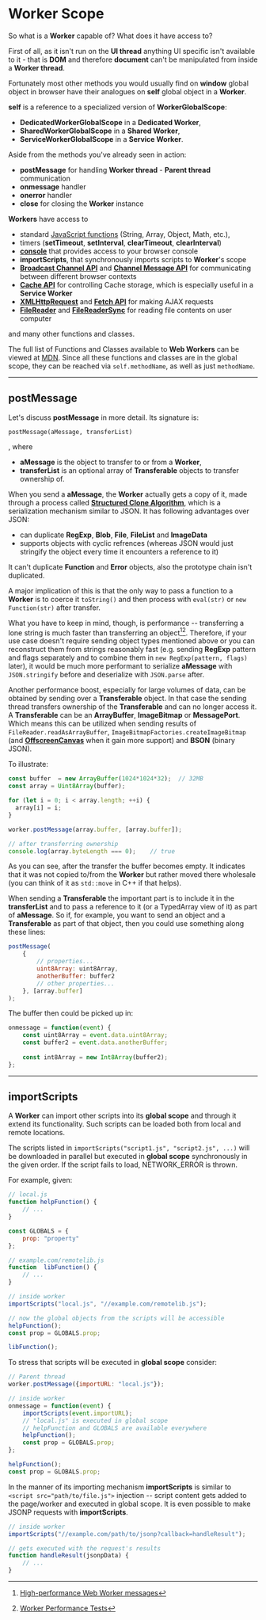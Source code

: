 # Worker Scope

So what is a **Worker** capable of? What does it have access to?

First of all, as it isn't run on the **UI thread** anything UI specific isn't available to it - that is **DOM** and therefore **document** can't be manipulated from inside a **Worker thread**.

Fortunately most other methods you would usually find on **window** global object in browser have their analogues on **self** global object in a **Worker**.

**self** is a reference to a specialized version of **WorkerGlobalScope**:
+ **DedicatedWorkerGlobalScope** in a **Dedicated Worker**,
+ **SharedWorkerGlobalScope** in a **Shared Worker**,
+ **ServiceWorkerGlobalScope** in a **Service Worker**.

Aside from the methods you've already seen in action:
+ **postMessage** for handling **Worker thread** - **Parent thread** communication
+ **onmessage** handler
+ **onerror** handler
+ **close** for closing the **Worker** instance

**Workers** have access to
+ standard [JavaScript functions](https://developer.mozilla.org/en-US/docs/Web/JavaScript/Reference) (String, Array, Object, Math, etc.),
+ timers (**setTimeout**, **setInterval**, **clearTimeout**, **clearInterval**)
+ [**console**](https://developer.mozilla.org/en-US/docs/Web/API/WorkerGlobalScope/console) that provides access to your browser console
+ **importScripts**, that synchronously imports scripts to **Worker**'s scope
+ [**Broadcast Channel API**](https://developer.mozilla.org/en-US/docs/Web/API/Broadcast_Channel_API) and [**Channel Message API**](https://developer.mozilla.org/en-US/docs/Web/API/Channel_Messaging_API) for communicating between different browser contexts
+ [**Cache API**](https://developer.mozilla.org/en-US/docs/Web/API/Cache) for controlling Cache storage, which is especially useful in a **Service Worker**
+ [**XMLHttpRequest**](https://developer.mozilla.org/en-US/docs/Web/API/XMLHttpRequest) and [**Fetch API**](https://developer.mozilla.org/en-US/docs/Web/API/Fetch_API) for making AJAX requests
+ [**FileReader**](https://developer.mozilla.org/en-US/docs/Web/API/FileReader) and [**FileReaderSync**](https://developer.mozilla.org/en-US/docs/Web/API/FileReaderSync) for reading file contents on user computer

and many other functions and classes.

The full list of Functions and Classes available to **Web Workers** can be viewed at [MDN](https://developer.mozilla.org/en-US/docs/Web/API/Web_Workers_API/Functions_and_classes_available_to_workers). Since all these functions and classes are in the global scope, they can be reached via `self.methodName`, as well as just `methodName`.

---

## postMessage

Let's discuss **postMessage** in more detail. Its signature is:

`postMessage(aMessage, transferList)`

, where
+ **aMessage** is the object to transfer to or from a **Worker**,
+ **transferList**  is an optional array of **Transferable** objects to transfer ownership of.

When you send a **aMessage**, the **Worker** actually gets a copy of it, made through a process called [**Structured Clone Algorithm**](https://developer.mozilla.org/en-US/docs/Web/API/Web_Workers_API/Structured_clone_algorithm), which is a serialization mechanism similar to JSON. It has following advantages over JSON:
+ can duplicate **RegExp**, **Blob**, **File**, **FileList** and **ImageData**
+ supports objects with cyclic refrences (whereas JSON would just stringify the object every time it encounters a reference to it)

It can't duplicate **Function** and **Error** objects, also the prototype chain isn't duplicated.

A major implication of this is that the only way to pass a function to a **Worker** is to coerce it `toString()` and then process with `eval(str)` or `new Function(str)` after transfer.

What you have to keep in mind, though, is performance -- transferring a lone string is much faster than transferring an object[^1][^2]. Therefore, if your use case doesn't require sending object types mentioned above or you can reconstruct them from strings reasonably fast (e.g. sending **RegExp** pattern and flags separately and to combine them in `new RegExp(pattern, flags)` later), it would be much more performant to serialize **aMessage** with `JSON.stringify` before and deserialize with `JSON.parse` after.

[^1]: [High-performance Web Worker messages](https://nolanlawson.com/2016/02/29/high-performance-web-worker-messages/)
[^2]: [Worker Performance Tests](https://runspired.github.io/webworker-performance/)

Another performance boost, especially for large volumes of data, can be obtained by sending over a **Transferable** object. In that case the sending thread transfers ownership of the **Transferable** and can no longer access it.
A **Transferable** can be an  **ArrayBuffer**, **ImageBitmap** or **MessagePort**. Which means this can be utilized when sending results of `FileReader.readAsArrayBuffer`, `ImageBitmapFactories.createImageBitmap` (and [**OffscreenCanvas**](https://developer.mozilla.org/en-US/docs/Web/API/OffscreenCanvas) when it gain more support) and **BSON** (binary JSON).

To illustrate:

```js
const buffer  = new ArrayBuffer(1024*1024*32);	// 32MB
const array = Uint8Array(buffer);

for (let i = 0; i < array.length; ++i) {
  array[i] = i;
}

worker.postMessage(array.buffer, [array.buffer]);

// after transferring ownership
console.log(array.byteLength === 0);	// true
```

As you can see, after the transfer the buffer becomes empty. It indicates that it was not copied to/from the **Worker** but rather moved there wholesale (you can think of it as `std::move` in C++ if that helps).

When sending a **Transferable** the important part is to include it in the **transferList** and to pass a reference to it (or a TypedArray view of it) as part of **aMessage**. So if, for example, you want to send an object and a **Transferable** as part of that object, then you could use something along these lines:

```js
postMessage(
	{
		// properties...
		uint8Array: uint8Array,
		anotherBuffer: buffer2
		// other properties...
	}, [array.buffer]
);
```

The buffer then could be picked up in:

```js
onmessage = function(event) {
	const uint8Array = event.data.uint8Array;
	const buffer2 = event.data.anotherBuffer;
	
	const int8Array = new Int8Array(buffer2);
};
```

---

## importScripts

A **Worker** can import other scripts into its **global scope** and through it extend its functionality. Such scripts can be loaded both from local and remote locations.

The scripts listed in `importScripts("script1.js", "script2.js", ...)` will be downloaded in parallel but executed in **global scope** synchronously in the given order. If the script fails to load, NETWORK_ERROR is thrown.

For example, given:

```js
// local.js
function helpFunction() {
	// ...
}

const GLOBALS = {
	prop: "property"
};
```

```js
// example.com/remotelib.js
function  libFunction() {
	// ...
}
```

```js
// inside worker
importScripts("local.js", "//example.com/remotelib.js");

// now the global objects from the scripts will be accessible
helpFunction();
const prop = GLOBALS.prop;

libFunction();
```

To stress that scripts will be executed in **global scope** consider:

```js
// Parent thread
worker.postMessage({importURL: "local.js"});
```

```js
// inside worker
onmessage = function(event) {
	importScripts(event.importURL);
	// "local.js" is executed in global scope
	// helpFunction and GLOBALS are available everywhere
	helpFunction();
	const prop = GLOBALS.prop;
};

helpFunction();
const prop = GLOBALS.prop;
```
In the manner of its importing mechanism **importScripts** is similar to `<script src="path/to/file.js">` injection -- script content gets added to the page/worker and executed in global scope. It is even possible to make JSONP requests with **importScripts**.

```js
// inside worker
importScripts("//example.com/path/to/jsonp?callback=handleResult");

// gets executed with the request's results
function handleResult(jsonpData) {
	// ...
}
```
